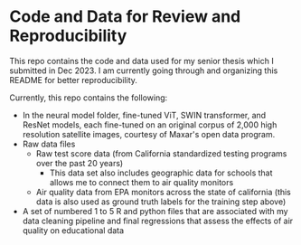 # Code and Data for Review and Reproducibility
This repo contains the code and data used for my senior thesis which I submitted in Dec 2023. I am currently going through and organizing this README for better reproducibility. 

Currently, this repo contains the following:
* In the neural model folder, fine-tuned ViT, SWIN transformer, and ResNet models, each fine-tuned on an original corpus of 2,000 high resolution satellite images, courtesy of Maxar's open data program.
* Raw data files
  * Raw test score data (from California standardized testing programs over the past 20 years)
    * This data set also includes geographic data for schools that allows me to connect them to air quality monitors
  * Air quality data from EPA monitors across the state of california (this data is also used as ground truth labels for the training step above)
* A set of numbered 1 to 5 R and python files that are associated with my data cleaning pipeline and final regressions that assess the effects of air quality on educational data
  
